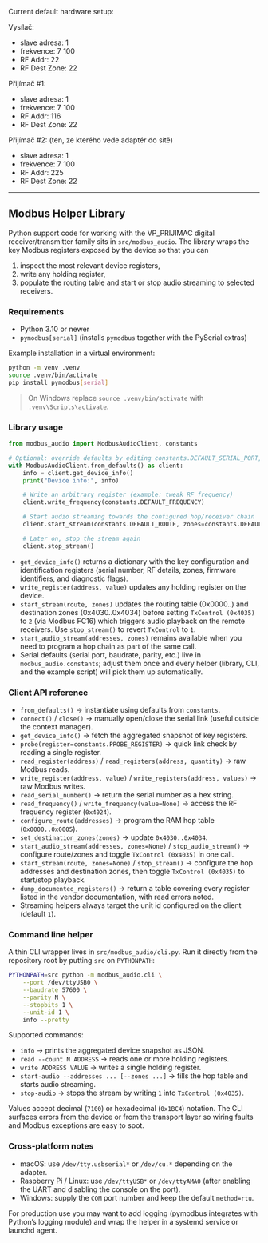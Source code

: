 Current default hardware setup:


Vysílač:
- slave adresa: 1
- frekvence: 7 100
- RF Addr: 22
- RF Dest Zone: 22

Přijímač #1:
- slave adresa: 1
- frekvence: 7 100
- RF Addr: 116
- RF Dest Zone: 22

Přijímač #2: (ten, ze kterého vede adaptér do sítě)
- slave adresa: 1
- frekvence: 7 100
- RF Addr: 225
- RF Dest Zone: 22

---

## Modbus Helper Library

Python support code for working with the VP_PRIJIMAC digital receiver/transmitter family sits in `src/modbus_audio`. The library wraps the key Modbus registers exposed by the device so that you can

1. inspect the most relevant device registers,
2. write any holding register,
3. populate the routing table and start or stop audio streaming to selected receivers.

### Requirements

- Python 3.10 or newer
- `pymodbus[serial]` (installs `pymodbus` together with the PySerial extras)

Example installation in a virtual environment:

```bash
python -m venv .venv
source .venv/bin/activate
pip install pymodbus[serial]
```

> On Windows replace `source .venv/bin/activate` with `.venv\Scripts\activate`.

### Library usage

```python
from modbus_audio import ModbusAudioClient, constants

# Optional: override defaults by editing constants.DEFAULT_SERIAL_PORT, etc.
with ModbusAudioClient.from_defaults() as client:
    info = client.get_device_info()
    print("Device info:", info)

    # Write an arbitrary register (example: tweak RF frequency)
    client.write_frequency(constants.DEFAULT_FREQUENCY)

    # Start audio streaming towards the configured hop/receiver chain
    client.start_stream(constants.DEFAULT_ROUTE, zones=constants.DEFAULT_DESTINATION_ZONES)

    # Later on, stop the stream again
    client.stop_stream()
```

- `get_device_info()` returns a dictionary with the key configuration and identification registers (serial number, RF details, zones, firmware identifiers, and diagnostic flags).
- `write_register(address, value)` updates any holding register on the device.
- `start_stream(route, zones)` updates the routing table (0x0000..) and destination zones (0x4030..0x4034) before setting `TxControl (0x4035)` to `2` (via Modbus FC16) which triggers audio playback on the remote receivers. Use `stop_stream()` to revert `TxControl` to `1`.
- `start_audio_stream(addresses, zones)` remains available when you need to program a hop chain as part of the same call.
- Serial defaults (serial port, baudrate, parity, etc.) live in `modbus_audio.constants`; adjust them once and every helper (library, CLI, and the example script) will pick them up automatically.

### Client API reference

- `from_defaults()` → instantiate using defaults from `constants`.
- `connect()` / `close()` → manually open/close the serial link (useful outside the context manager).
- `get_device_info()` → fetch the aggregated snapshot of key registers.
- `probe(register=constants.PROBE_REGISTER)` → quick link check by reading a single register.
- `read_register(address)` / `read_registers(address, quantity)` → raw Modbus reads.
- `write_register(address, value)` / `write_registers(address, values)` → raw Modbus writes.
- `read_serial_number()` → return the serial number as a hex string.
- `read_frequency()` / `write_frequency(value=None)` → access the RF frequency register (`0x4024`).
- `configure_route(addresses)` → program the RAM hop table (`0x0000..0x0005`).
- `set_destination_zones(zones)` → update `0x4030..0x4034`.
- `start_audio_stream(addresses, zones=None)` / `stop_audio_stream()` → configure route/zones and toggle `TxControl (0x4035)` in one call.
- `start_stream(route, zones=None)` / `stop_stream()` → configure the hop addresses and destination zones, then toggle `TxControl (0x4035)` to start/stop playback.
- `dump_documented_registers()` → return a table covering every register listed in the vendor documentation, with read errors noted.
- Streaming helpers always target the unit id configured on the client (default `1`).

### Command line helper

A thin CLI wrapper lives in `src/modbus_audio/cli.py`. Run it directly from the repository root by putting `src` on `PYTHONPATH`:

```bash
PYTHONPATH=src python -m modbus_audio.cli \
    --port /dev/ttyUSB0 \
    --baudrate 57600 \
    --parity N \
    --stopbits 1 \
    --unit-id 1 \
    info --pretty
```

Supported commands:

- `info` → prints the aggregated device snapshot as JSON.
- `read --count N ADDRESS` → reads one or more holding registers.
- `write ADDRESS VALUE` → writes a single holding register.
- `start-audio --addresses ... [--zones ...]` → fills the hop table and starts audio streaming.
- `stop-audio` → stops the stream by writing `1` into `TxControl (0x4035)`.

Values accept decimal (`7100`) or hexadecimal (`0x1BC4`) notation. The CLI surfaces errors from the device or from the transport layer so wiring faults and Modbus exceptions are easy to spot.

### Cross-platform notes

- macOS: use `/dev/tty.usbserial*` or `/dev/cu.*` depending on the adapter.
- Raspberry Pi / Linux: use `/dev/ttyUSB*` or `/dev/ttyAMA0` (after enabling the UART and disabling the console on the port).
- Windows: supply the `COM` port number and keep the default `method=rtu`.

For production use you may want to add logging (pymodbus integrates with Python’s logging module) and wrap the helper in a systemd service or launchd agent.
